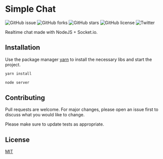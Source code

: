 # Simple Chat

![GitHub issue](https://img.shields.io/github/issues/NYDino/simple-chat)
![GitHub forks](https://img.shields.io/github/forks/NYDino/simple-chat)
![GitHub stars](https://img.shields.io/github/stars/NYDino/simple-chat)
![GitHub license](https://img.shields.io/github/license/NYDino/simple-chat)
![Twitter](https://img.shields.io/twitter/url?style=social&url=https%3A%2F%2Ftwitter.com%2FiNYD5)

Realtime chat made with NodeJS + Socket.io.

## Installation

Use the package manager [yarn](https://yarnpkg.com/en/) to install the necessary libs and start the project.

```bash
yarn install

node server
```

## Contributing
Pull requests are welcome. For major changes, please open an issue first to discuss what you would like to change.

Please make sure to update tests as appropriate.

## License
[MIT](https://choosealicense.com/licenses/mit/)